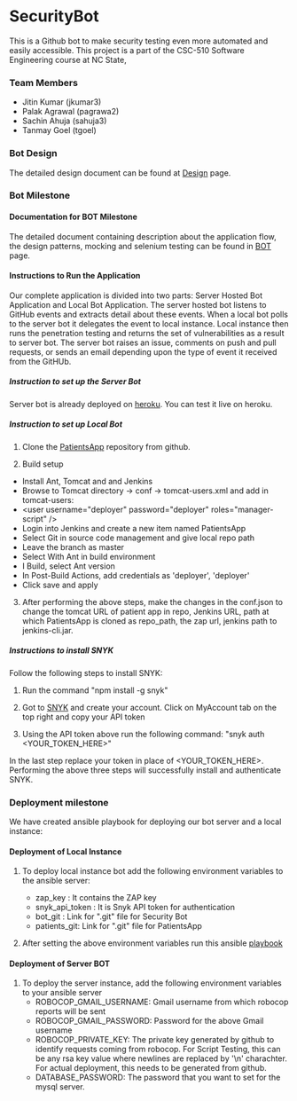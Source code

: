 # SecurityBot

This is a Github bot to make security testing even more automated and easily accessible. This project is a part of the CSC-510 Software Engineering course at NC State,

### Team Members
* Jitin Kumar (jkumar3)
* Palak Agrawal (pagrawa2)
* Sachin Ahuja (sahuja3)
* Tanmay Goel (tgoel)

### Bot Design

The detailed design document can be found at [Design](DESIGN.md) page.

### Bot Milestone

#### Documentation for BOT Milestone

The detailed document containing description about the application flow, the design patterns, mocking and selenium testing can be found in [BOT](https://github.com/goeltanmay/SecurityBot/blob/master/BOT.md) page.

#### Instructions to Run the Application

Our complete application is divided into two parts: Server Hosted Bot Application and Local Bot Application. The server hosted bot listens to GitHub events and extracts detail about these events. When a local bot polls to the server bot it delegates the event to local instance. Local instance then runs the penetration testing and returns the set of vulnerabilities as a result to server bot. The server bot raises an issue, comments on push and pull requests, or sends an email depending upon the type of event it received from the GitHUb.

##### Instruction to set up the Server Bot

Server bot is already deployed on [heroku](http://desolate-fortress-49649.herokuapp.com/emailReport). You can test it live on heroku.

##### Instruction to set up Local Bot

1. Clone the [PatientsApp](https://github.com/goeltanmay/PatientsApp.git) repository from github.

2. Build setup
* Install Ant, Tomcat and and Jenkins  
* Browse to Tomcat directory -> conf -> tomcat-users.xml and add in tomcat-users:   
* \<user username="deployer" password="deployer" roles="manager-script" /\>  
* Login into Jenkins and create a new item named PatientsApp  
* Select Git in source code management and give local repo path  
* Leave the branch as master  
* Select With Ant in build environment
* I Build, select Ant version
* In Post-Build Actions, add credentials as 'deployer', 'deployer'
* Click save and apply

3. After performing the above steps, make the changes in the conf.json to change the tomcat URL of patient app in repo, Jenkins URL, path at which PatientsApp is cloned as repo_path, the zap url, jenkins path to jenkins-cli.jar.

##### Instructions to install SNYK

Follow the following steps to install SNYK:

1. Run the command "npm install -g snyk"

2. Got to [SNYK](https://snyk.io/create-organisation) and create your account. Click on MyAccount tab on the top right and copy your API token

3. Using the API token above run the following command: "snyk auth <YOUR_TOKEN_HERE>"

In the last step replace your token in place of <YOUR_TOKEN_HERE>. Performing the above three steps will successfully install and authenticate SNYK.

### Deployment milestone

We have created ansible playbook for deploying our bot server and a local instance:

#### Deployment of Local Instance

1. To deploy local instance bot add the following environment variables to the ansible server:

    * zap_key : It contains the ZAP key
    * snyk_api_token : It is Snyk API token for authentication
    * bot_git : Link for ".git" file for Security Bot
    * patients_git: Link for ".git" file for PatientsApp    

2. After setting the above environment variables run this ansible [playbook](https://github.com/goeltanmay/SecurityBot/blob/master/deployment/config_server/vagrant_data/jnk.yml)

#### Deployment of Server BOT

1. To deploy the server instance, add the following environment variables to your ansible server
    * ROBOCOP_GMAIL_USERNAME: Gmail username from which robocop reports will be sent
    * ROBOCOP_GMAIL_PASSWORD: Password for the above Gmail username
    * ROBOCOP_PRIVATE_KEY: The private key generated by github to identify requests coming from robocop. For Script Testing, this can be any rsa key value where newlines are replaced by '\n' charachter. For actual deployment, this needs to be generated from github.
    * DATABASE_PASSWORD: The password that you want to set for the mysql server.
